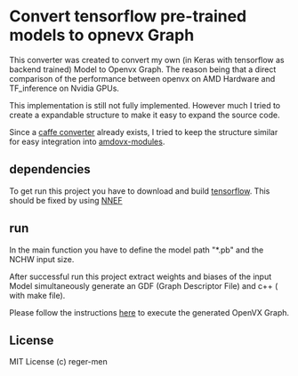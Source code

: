 # Convert tensorflow pre-trained models to opnevx Graph
This converter was created to convert my own (in Keras with tensorflow as backend trained) Model to Openvx Graph.
The reason being that a direct comparison of the performance between openvx on AMD Hardware and TF_inference on Nvidia GPUs.

This implementation is still not fully implemented. However much I tried to create a expandable structure to make it easy to expand the source code.

Since a [caffe converter](https://github.com/GPUOpen-ProfessionalCompute-Libraries/amdovx-modules/blob/master/utils/inference_generator/src/caffe2openvx.cpp) already exists, I tried to keep the structure similar for easy integration into [amdovx-modules](https://github.com/GPUOpen-ProfessionalCompute-Libraries/amdovx-modules/tree/master).

## dependencies ##
To get run this project you have to download and build [tensorflow](https://www.tensorflow.org/install/install_sources). This should be fixed by using [NNEF](https://www.khronos.org/nnef)

## run ##
In the main function you have to define the model path "*.pb" and the NCHW input size.

After successful run this project extract weights and biases of the input Model simultaneously generate an GDF (Graph Descriptor File) and c++ ( with make file). 

Please follow the instructions [here](https://github.com/reger-men/amdovx-modules/blob/master/vx_nn/README.md) to execute the generated OpenVX Graph.

## License ##
MIT License
(c) reger-men 
